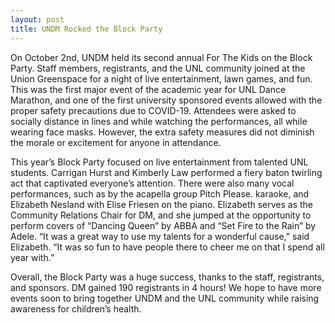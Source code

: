 ```yaml
---
layout: post
title: UNDM Rocked the Block Party
---
```


On October 2nd, UNDM held its second annual For The Kids on the Block Party. Staff members, registrants, and the UNL community joined at the Union Greenspace for a night of live entertainment, lawn games, and fun.  This was the first major event of the academic year for UNL Dance Marathon, and one of the first university sponsored events allowed with the proper safety precautions due to COVID-19.  Attendees were asked to socially distance in lines and while watching the performances, all while wearing face masks.  However, the extra safety measures did not diminish the morale or excitement for anyone in attendance.
	
This year’s Block Party focused on live entertainment from talented UNL students.  Carrigan Hurst and Kimberly Law performed a fiery baton twirling act that captivated everyone’s attention.  There were also many vocal performances, such as by the acapella group Pitch Please. karaoke,  and Elizabeth Nesland with Elise Friesen on the piano.  Elizabeth serves as the Community Relations Chair for DM, and she jumped at the opportunity to perform covers of “Dancing Queen” by ABBA and “Set Fire to the Rain” by Adele.  “It was a great way to use my talents for a wonderful cause,” said Elizabeth. “It was so fun to have people there to cheer me on that I spend all year with.”
	
Overall, the Block Party was a huge success, thanks to the staff, registrants, and sponsors. DM gained 190 registrants in 4 hours! We hope to have more events soon to bring together UNDM and the UNL community while raising awareness for children’s health. 